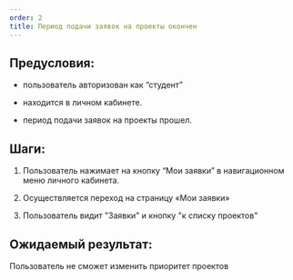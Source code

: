 ```yaml
---
order: 2
title: Период подачи заявок на проекты окончен
---
```


## Предусловия:

-  пользователь авторизован как “студент”

-  находится в личном кабинете.

-  период подачи заявок на проекты прошел.

## Шаги:

1. Пользователь нажимает на кнопку “Мои заявки”  в навигационном меню личного кабинета.

2. Осуществляется переход на страницу «Мои заявки»

3. Пользователь видит "Заявки" и кнопку "к списку проектов"

## Ожидаемый результат:

Пользователь не сможет изменить приоритет проектов